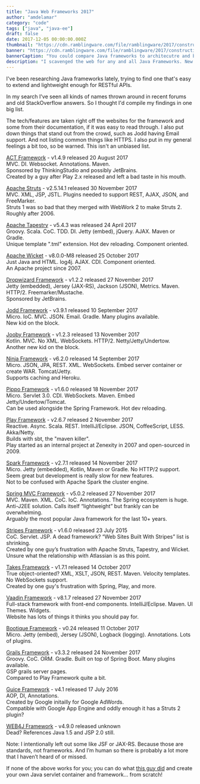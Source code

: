 ```yaml
---
title: "Java Web Frameworks 2017"
author: "amdelamar"
category: "code"
tags: ["java", "java-ee"]
draft: false
date: 2017-12-05 00:00:00.000Z
thumbnail: "https://cdn.ramblingware.com/file/ramblingware/2017/construction-1024.jpg"
banner: "https://cdn.ramblingware.com/file/ramblingware/2017/construction-1024.jpg"
bannerCaption: "You could compare Java frameworks to architecutre and building construction. (Photo Credit: Mike Birdy)"
description: "I scavenged the web for any and all Java Frameworks. New or old. Here is what I found."
---
```


I've been researching Java frameworks lately, trying to find one that's easy to extend and lightweight enough for RESTful APIs.

In my search I've seen all kinds of names thrown around in recent forums and old StackOverflow answers. So I thought I'd compile my findings in one big list.

The tech/features are taken right off the websites for the framework and some from their documentation, if it was easy to read through. I also put down things that stand out from the crowd, such as Jodd having Email support. And not listing common things like HTTPS. I also put in my general feelings a bit too, so be warned. This isn't an unbiased list.

[ACT Framework](http://actframework.org/) - v1.4.9 released 20 August 2017  
MVC. DI. Websocket. Annotations. Maven.  
Sponsored by ThinkingStudio and possibly JetBrains.  
Created by a guy after Play 2.x released and left a bad taste in his mouth.

[Apache Struts](http://struts.apache.org/) - v2.5.14.1 released 30 November 2017  
MVC. XML, JSP, JSTL. Plugins needed to support REST, AJAX, JSON, and FreeMarker.  
Struts 1 was so bad that they merged with WebWork 2 to make Struts 2\. Roughly after 2006.

[Apache Tapestry](https://tapestry.apache.org/) - v5.4.3 was released 24 April 2017  
Groovy. Scala. CoC. TDD. DI. Jetty (embed), jQuery. AJAX. Maven or Gradle.  
Unique template ".tml" extension. Hot dev reloading. Component oriented.

[Apache Wicket](https://wicket.apache.org/) - v8.0.0-M8 released 25 October 2017  
Just Java and HTML. log4j. AJAX. CDI. Component oriented.  
An Apache project since 2007.

[Dropwizard Framework](http://www.dropwizard.io/) - v1.2.2 released 27 November 2017  
Jetty (embedded), Jersey (JAX-RS), Jackson (JSON), Metrics. Maven. HTTP/2\. Freemarker/Mustache.  
Sponsored by JetBrains.

[Jodd Framework](https://jodd.org/) - v3.9.1 released 10 September 2017  
Micro. IoC. MVC. JSON. Email. Gradle. Many plugins available.  
New kid on the block.

[Jooby Framework](http://jooby.org/) - v1.2.3 released 13 November 2017  
Kotlin. MVC. No XML. WebSockets. HTTP/2\. Netty/Jetty/Undertow.  
Another new kid on the block.

[Ninja Framework](http://www.ninjaframework.org/) - v6.2.0 released 14 September 2017  
Micro. JSON, JPA, REST. XML. WebSockets. Embed server container or create WAR. Tomcat/Jetty.  
Supports caching and Heroku.

[Pippo Framework](http://www.pippo.ro/) - v1.6.0 released 18 November 2017  
Micro. Servlet 3.0\. CDI. WebSockets. Maven. Embed Jetty/Undertow/Tomcat.  
Can be used alongside the Spring Framework. Hot dev reloading.

[Play Framework](https://playframework.com/) - v2.6.7 released 2 November 2017  
Reactive. Async. Scala. REST. IntelliJ/Eclipse. JSON, CoffeeScript, LESS. Akka/Netty.  
Builds with sbt, the "maven killer".  
Play started as an internal project at Zenexity in 2007 and open-sourced in 2009.

[Spark Framework](http://sparkjava.com/) - v2.7.1 released 14 November 2017  
Micro. Jetty (embedded), Kotlin, Maven or Gradle. No HTTP/2 support.  
Seem great but development is really slow for new features.  
Not to be confused with Apache Spark the cluster engine.

[Spring MVC Framework](https://projects.spring.io/spring-framework/) - v5.0.2 released 27 November 2017  
MVC. Maven. XML. CoC. IoC. Annotations. The Spring ecosystem is huge.  
Anti-J2EE solution. Calls itself “lightweight” but frankly can be overwhelming.  
Arguably the most popular Java framework for the last 10+ years.

[Stripes Framework](https://stripesframework.atlassian.net/wiki/spaces/STRIPES/overview) - v1.6.0 released 23 July 2015  
CoC. Servlet. JSP. A dead framework? “Web Sites Built With Stripes” list is shrinking.  
Created by one guy’s frustration with Apache Struts, Tapestry, and Wicket.  
Unsure what the relationship with Atlassian is as this point.

[Takes Framework](https://github.com/yegor256/takes) - v1.7.1 released 14 October 2017  
True object-oriented? XML, XSLT, JSON, REST. Maven. Velocity templates. No WebSockets support.  
Created by one guy's frustration with Spring, Play, and more.

[Vaadin Framework](https://vaadin.com/framework) - v8.1.7 released 27 November 2017  
Full-stack framework with front-end components. IntelliJ/Eclipse. Maven. UI Themes. Widgets.  
Website has lots of things it thinks you should pay for.

[Bootique Framework](http://bootique.io/) - v0.24 released 11 October 2017  
Micro. Jetty (embed), Jersey (JSON), Logback (logging). Annotations. Lots of plugins.

[Grails Framework](https://grails.org/) - v3.3.2 released 24 November 2017  
Groovy. CoC. ORM. Gradle. Built on top of Spring Boot. Many plugins available.  
GSP grails server pages.  
Compared to Play Framework quite a bit.

[Guice Framework](https://github.com/google/guice) - v4.1 released 17 July 2016  
AOP, DI, Annotations.  
Created by Google initailly for Google AdWords.  
Compatible with Google App Engine and oddly enough it has a Struts 2 plugin?

[WEB4J Framework](http://www.web4j.com/) - v4.9.0 released unknown  
Dead? References Java 1.5 and JSP 2.0 still.

Note: I intentionally left out some like JSF or JAX-RS. Because those are standards, not frameworks. And I’m human so there is probably a lot more that I haven’t heard of or missed.

If none of the above works for you; you can do what [this guy did](http://www.yegor256.com/2015/03/22/takes-java-web-framework.html) and create your own Java servlet container and framework... from scratch!
